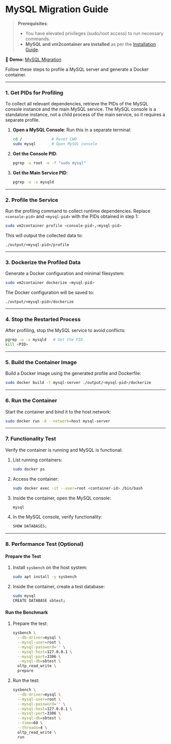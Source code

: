 # MySQL Migration Guide

> **Prerequisites**:
>
> - You have elevated privileges (sudo/root access) to run necessary commands.
> - **MySQL and vm2container are installed** as per the [Installation Guide](installation.md).

📌 **Demo:** [MySQL Migration](https://drive.google.com/file/d/1utcC-RyOKnvHxSJYwXQUGp41sIWYRnHo/view?usp=sharing)

Follow these steps to profile a MySQL server and generate a Docker container.

---

### 1. Get PIDs for Profiling

To collect all relevant dependencies, retrieve the PIDs of the MySQL console instance and the main MySQL service. The MySQL console is a standalone instance, not a child process of the main service, so it requires a separate profile.

1. **Open a MySQL Console**: Run this in a separate terminal:
   ```bash
   cd /             # Reset CWD
   sudo mysql       # Open MySQL console
   ```
2. **Get the Console PID**:
   ```bash
   pgrep -u root -o -f "sudo mysql"
   ```
3. **Get the Main Service PID**:
   ```bash
   pgrep -o -x mysqld
   ```

---

### 2. Profile the Service

Run the profiling command to collect runtime dependencies. Replace `<console-pid>` and `<mysql-pid>` with the PIDs obtained in step 1:

```bash
sudo vm2container profile <console-pid>,<mysql-pid>
```

This will output the collected data to:

```
./output/<mysql-pid>/profile
```

---

### 3. Dockerize the Profiled Data

Generate a Docker configuration and minimal filesystem:

```bash
sudo vm2container dockerize <mysql-pid>
```

The Docker configuration will be saved to:

```
./output/<mysql-pid>/dockerize
```

---

### 4. Stop the Restarted Process

After profiling, stop the MySQL service to avoid conflicts:

```bash
pgrep -o -x mysqld   # Get the PID
kill <PID>
```

---

### 5. Build the Container Image

Build a Docker image using the generated profile and Dockerfile:

```bash
sudo docker build -t mysql-server ./output/<mysql-pid>/dockerize
```

---

### 6. Run the Container

Start the container and bind it to the host network:

```bash
sudo docker run -d --network=host mysql-server
```

---

### 7. Functionality Test

Verify the container is running and MySQL is functional:

1. List running containers:
   ```bash
   sudo docker ps
   ```
2. Access the container:
   ```bash
   sudo docker exec -it --user=root <container-id> /bin/bash
   ```
3. Inside the container, open the MySQL console:
   ```bash
   mysql
   ```
4. In the MySQL console, verify functionality:
   ```sql
   SHOW DATABASES;
   ```

---

### 8. Performance Test (Optional)

#### Prepare the Test

1. Install `sysbench` on the host system:
   ```bash
   sudo apt install -y sysbench
   ```
2. Inside the container, create a test database:
   ```bash
   sudo mysql
   CREATE DATABASE sbtest;
   ```

#### Run the Benchmark

1. Prepare the test:
   ```bash
   sysbench \
     --db-driver=mysql \
     --mysql-user=root \
     --mysql-password='' \
     --mysql-host=127.0.0.1 \
     --mysql-port=3306 \
     --mysql-db=sbtest \
     oltp_read_write \
     prepare
   ```
2. Run the test:
   ```bash
   sysbench \
     --db-driver=mysql \
     --mysql-user=root \
     --mysql-password='' \
     --mysql-host=127.0.0.1 \
     --mysql-port=3306 \
     --mysql-db=sbtest \
     --time=60 \
     --threads=4 \
     oltp_read_write \
     run
   ```
